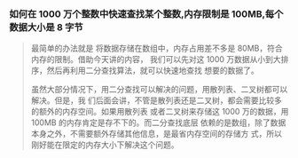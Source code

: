 ### 如何在 1000 万个整数中快速查找某个整数,内存限制是 100MB,每个数据大小是 8 字节

>最简单的办法就是
将数据存储在数组中，内存占用差不多是 80MB，符合内存的限制。借助今天讲的内容，
我们可以先对这 1000 万数据从小到大排序，然后再利用二分查找算法，就可以快速地查找
想要的数据了。
> 
> 虽然大部分情况下，用二分查找可以解决的问题，用散列表、二叉树都可以解决。但是，我
们后面会讲，不管是散列表还是二叉树，都会需要比较多的额外的内存空间。如果用散列表
或者二叉树来存储这 1000 万的数据，用 100MB 的内存肯定是存不下的。而二分查找底层
依赖的是数组，除了数据本身之外，不需要额外存储其他信息，是最省内存空间的存储方
式，所以刚好能在限定的内存大小下解决这个问题。
